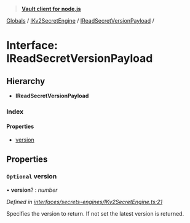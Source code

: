 > **[Vault client for node.js](../README.md)**

[Globals](../globals.md) / [IKv2SecretEngine](../modules/ikv2secretengine.md) / [IReadSecretVersionPayload](ikv2secretengine.ireadsecretversionpayload.md) /

# Interface: IReadSecretVersionPayload

## Hierarchy

* **IReadSecretVersionPayload**

### Index

#### Properties

* [version](ikv2secretengine.ireadsecretversionpayload.md#optional-version)

## Properties

### `Optional` version

• **version**? : *number*

*Defined in [interfaces/secrets-engines/IKv2SecretEngine.ts:21](https://github.com/theogravity/vault-tacular/blob/f2b3676/src/interfaces/secrets-engines/IKv2SecretEngine.ts#L21)*

Specifies the version to return. If not set the latest version is returned.